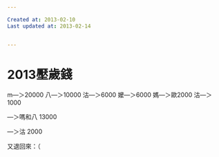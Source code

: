 ```yaml
---

Created at: 2013-02-10
Last updated at: 2013-02-14


---
```


# 2013壓歲錢


m—＞20000
八—＞10000
沽—＞6000
嬤—＞6000
媽—＞歐2000
沽—＞1000

—＞嗎和八 13000

—＞沽 2000

又退回來：（


